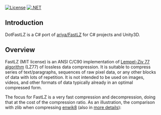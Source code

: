 [![License](https://img.shields.io/badge/License-MIT-blue.svg)](https://opensource.org/licenses/MIT)
[![.NET](https://github.com/ikpil/DotFastLZ/actions/workflows/dotnet.yml/badge.svg)](https://github.com/ikpil/DotFastLZ/actions/workflows/dotnet.yml)

## Introduction

DotFastLZ is a C# port of [ariya/FastLZ](https://github.com/ariya/FastLZ) for C# projects and Unity3D.

## Overview

FastLZ (MIT license) is an ANSI C/C90 implementation of [Lempel-Ziv 77 algorithm](https://en.wikipedia.org/wiki/LZ77_and_LZ78#LZ77) (LZ77) of lossless data compression. It is suitable to compress series of text/paragraphs, sequences of raw pixel data, or any other blocks of data with lots of repetition. It is not intended to be used on images, videos, and other formats of data typically already in an optimal compressed form.

The focus for FastLZ is a very fast compression and decompression, doing that at the cost of the compression ratio. As an illustration, the comparison with zlib when compressing [enwik8](http://www.mattmahoney.net/dc/textdata.html) (also in [more details](https://github.com/inikep/lzbench)):